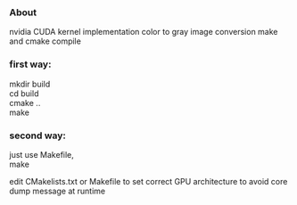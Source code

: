 ### About  
nvidia CUDA kernel implementation color to gray image conversion
make and cmake compile 

### first way:  
mkdir build  
cd build  
cmake ..  
make  

### second way:  
just use Makefile,  
make  

edit CMakelists.txt or Makefile to set correct GPU architecture to avoid core dump message at runtime  


